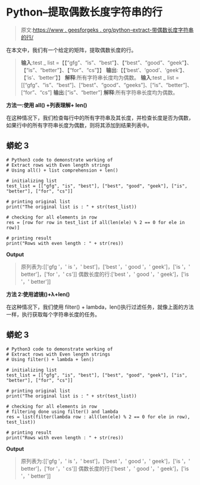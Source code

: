 # Python–提取偶数长度字符串的行

> 原文:[https://www . geesforgeks . org/python-extract-带偶数长度字符串的行/](https://www.geeksforgeeks.org/python-extract-rows-with-even-length-strings/)

在本文中，我们有一个给定的矩阵，提取偶数长度的行。

> **输入**:test _ list =【【“gfg”、“is”、“best”】、【“best”、“good”、“geek”】、【“is”、“better”】、【“for”、“cs”】】
> **输出**:【【‘best’、‘good’、‘geek’】、【‘is’、‘better’】】
> **解释**:所有字符串长度均为偶数。
> **输入**:test _ list =[[“gfg”、“is”、“best”]、[“best”、“good”、“geeks”]、[“is”、“better”]、[“for”、“cs”]
> **输出**:[“is”、“better”]
> **解释**:所有字符串长度均为偶数。

**方法一:使用 all() +列表理解+ len()**

在这种情况下，我们检查每行中的所有字符串及其长度，并检查长度是否为偶数，如果行中的所有字符串长度为偶数，则将其添加到结果列表中。

## 蟒蛇 3

```
# Python3 code to demonstrate working of 
# Extract rows with Even length strings
# Using all() + list comprehension + len()

# initializing list
test_list = [["gfg", "is", "best"], ["best", "good", "geek"], ["is", "better"], ["for", "cs"]]

# printing original list
print("The original list is : " + str(test_list))

# checking for all elements in row
res = [row for row in test_list if all(len(ele) % 2 == 0 for ele in row)]

# printing result 
print("Rows with even length : " + str(res))
```

**Output**

> 原列表为:[['gfg '，' is '，' best']，['best '，' good '，' geek']，['is '，' better']，['for '，' cs']]
> 偶数长度的行:['best '，' good '，' geek']，['is '，' better']]

**方法 2:使用滤镜()+λ+len()**

在这种情况下，我们使用 filter() + lambda，len()执行过滤任务，就像上面的方法一样，执行获取每个字符串长度的任务。

## 蟒蛇 3

```
# Python3 code to demonstrate working of 
# Extract rows with Even length strings
# Using filter() + lambda + len()

# initializing list
test_list = [["gfg", "is", "best"], ["best", "good", "geek"], ["is", "better"], ["for", "cs"]]

# printing original list
print("The original list is : " + str(test_list))

# checking for all elements in row
# filtering done using filter() and lambda 
res = list(filter(lambda row : all(len(ele) % 2 == 0 for ele in row), test_list))

# printing result 
print("Rows with even length : " + str(res))
```

**Output**

> 原列表为:[['gfg '，' is '，' best']，['best '，' good '，' geek']，['is '，' better']，['for '，' cs']]
> 偶数长度的行:['best '，' good '，' geek']，['is '，' better']]